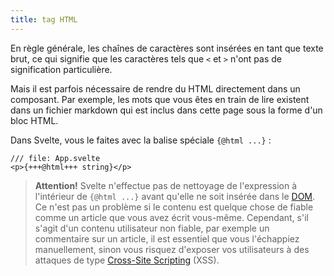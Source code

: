 ```yaml
---
title: tag HTML
---
```


En règle générale, les chaînes de caractères sont insérées en tant que texte brut, ce qui signifie que les caractères tels que `<` et `>` n'ont pas de signification particulière.

Mais il est parfois nécessaire de rendre du HTML directement dans un composant. Par exemple, les mots que vous êtes en train de lire existent dans un fichier markdown qui est inclus dans cette page sous la forme d'un bloc HTML.

Dans Svelte, vous le faites avec la balise spéciale `{@html ...}` :

```svelte
/// file: App.svelte
<p>{+++@html+++ string}</p>
```

> **Attention!** Svelte n'effectue pas de nettoyage de l'expression à l'intérieur de `{@html ...}` avant qu'elle ne soit insérée dans le <span class='vo'>[DOM](/docs/web#dom)</span>. Ce n'est pas un problème si le contenu est quelque chose de fiable comme un article que vous avez écrit vous-même. Cependant, s'il s'agit d'un contenu utilisateur non fiable, par exemple un commentaire sur un article, il est essentiel que vous l'échappiez manuellement, sinon vous risquez d'exposer vos utilisateurs à des attaques de type <a href="https://owasp.org/www-community/attacks/xss/" target="_blank">Cross-Site Scripting</a> (XSS).
